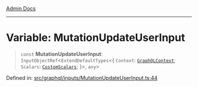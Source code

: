 [Admin Docs](/)

***

# Variable: MutationUpdateUserInput

> `const` **MutationUpdateUserInput**: `InputObjectRef`\<`ExtendDefaultTypes`\<\{ `Context`: [`GraphQLContext`](../../../context/type-aliases/GraphQLContext.md); `Scalars`: [`CustomScalars`](../../../scalars/type-aliases/CustomScalars.md); \}\>, `any`\>

Defined in: [src/graphql/inputs/MutationUpdateUserInput.ts:44](https://github.com/syedali237/talawa-api/blob/691786dc98e76819737c41ef0af34983792105fd/src/graphql/inputs/MutationUpdateUserInput.ts#L44)
